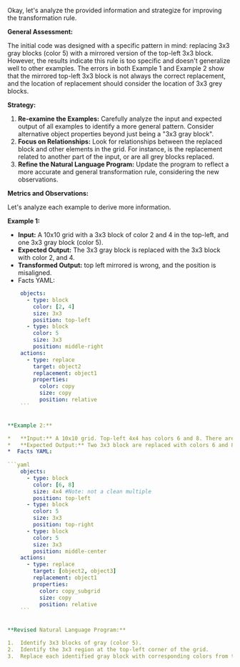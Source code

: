 Okay, let's analyze the provided information and strategize for improving the transformation rule.

**General Assessment:**

The initial code was designed with a specific pattern in mind: replacing 3x3 gray blocks (color 5) with a mirrored version of the top-left 3x3 block. However, the results indicate this rule is too specific and doesn't generalize well to other examples. The errors in both Example 1 and Example 2 show that the mirrored top-left 3x3 block is not always the correct replacement, and the location of replacement should consider the location of 3x3 grey blocks.

**Strategy:**

1.  **Re-examine the Examples:** Carefully analyze the input and expected output of all examples to identify a more general pattern. Consider alternative object properties beyond just being a "3x3 gray block".
2.  **Focus on Relationships:** Look for relationships between the replaced block and other elements in the grid. For instance, is the replacement related to another part of the input, or are all grey blocks replaced.
3.  **Refine the Natural Language Program:** Update the program to reflect a more accurate and general transformation rule, considering the new observations.

**Metrics and Observations:**

Let's analyze each example to derive more information.

**Example 1:**

*   **Input:** A 10x10 grid with a 3x3 block of color 2 and 4 in the top-left, and one 3x3 gray block (color 5).
*   **Expected Output:** The 3x3 gray block is replaced with the 3x3 block with color 2, and 4.
*   **Transformed Output:** top left mirrored is wrong, and the position is misaligned.
*  Facts YAML:
    
```yaml
    objects:
      - type: block
        color: [2, 4]
        size: 3x3
        position: top-left
      - type: block
        color: 5
        size: 3x3
        position: middle-right
    actions:
      - type: replace
        target: object2
        replacement: object1
        properties:
          color: copy
          size: copy
          position: relative
    ```


**Example 2:**

*   **Input:** A 10x10 grid. Top-left 4x4 has colors 6 and 8. There are two 3x3 gray blocks (color 5) on the right and in the middle.
*   **Expected Output:** Two 3x3 block are replaced with colors 6 and 8 in a pattern that copies the top-left 3x3 subgrids.
*  Facts YAML:
    
```yaml
    objects:
      - type: block
        color: [6, 8]
        size: 4x4 #Note: not a clean multiple
        position: top-left
      - type: block
        color: 5
        size: 3x3
        position: top-right
      - type: block
        color: 5
        size: 3x3
        position: middle-center
    actions:
      - type: replace
        target: [object2, object3]
        replacement: object1
        properties:
          color: copy_subgrid
          size: copy
          position: relative      
    ```


**Revised Natural Language Program:**

1.  Identify 3x3 blocks of gray (color 5).
2.  Identify the 3x3 region at the top-left corner of the grid.
3.  Replace each identified gray block with corresponding colors from the top-left 3x3 subgrid.

